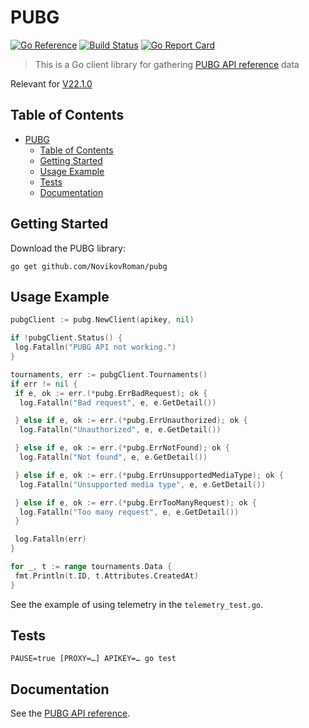 # PUBG

[![Go Reference](https://pkg.go.dev/badge/github.com/NovikovRoman/pubg.svg)](https://pkg.go.dev/github.com/NovikovRoman/pubg)
[![Build Status](https://app.travis-ci.com/NovikovRoman/pubg.svg?branch=master)](https://app.travis-ci.com/NovikovRoman/pubg)
[![Go Report Card](https://goreportcard.com/badge/github.com/NovikovRoman/pubg)](https://goreportcard.com/report/github.com/NovikovRoman/pubg)

> This is a Go client library for gathering [PUBG API reference] data

Relevant for [V22.1.0](https://documentation.pubg.com/en/changelog/changelog.html)

## Table of Contents

- [PUBG](#pubg)
  - [Table of Contents](#table-of-contents)
  - [Getting Started](#getting-started)
  - [Usage Example](#usage-example)
  - [Tests](#tests)
  - [Documentation](#documentation)

## Getting Started

Download the PUBG library:

```shell
go get github.com/NovikovRoman/pubg
```

## Usage Example

```go
pubgClient := pubg.NewClient(apikey, nil)

if !pubgClient.Status() {
 log.Fatalln("PUBG API not working.")
}

tournaments, err := pubgClient.Tournaments()
if err != nil {
 if e, ok := err.(*pubg.ErrBadRequest); ok {
  log.Fatalln("Bad request", e, e.GetDetail())

 } else if e, ok := err.(*pubg.ErrUnauthorized); ok {
  log.Fatalln("Unauthorized", e, e.GetDetail())

 } else if e, ok := err.(*pubg.ErrNotFound); ok {
  log.Fatalln("Not found", e, e.GetDetail())

 } else if e, ok := err.(*pubg.ErrUnsupportedMediaType); ok {
  log.Fatalln("Unsupported media type", e, e.GetDetail())

 } else if e, ok := err.(*pubg.ErrTooManyRequest); ok {
  log.Fatalln("Too many request", e, e.GetDetail())
 }

 log.Fatalln(err)
}

for _, t := range tournaments.Data {
 fmt.Println(t.ID, t.Attributes.CreatedAt)
}
```

See the example of using telemetry in the `telemetry_test.go`.

## Tests

```shell
PAUSE=true [PROXY=…] APIKEY=… go test
```

## Documentation

See the [PUBG API reference].

[PUBG API reference]: https://documentation.pubg.com/en/introduction.html
